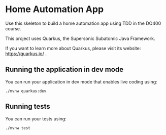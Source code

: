 # Home Automation App

Use this skeleton to build a home automation app using TDD in the DO400 course.

This project uses Quarkus, the Supersonic Subatomic Java Framework.

If you want to learn more about Quarkus, please visit its website: https://quarkus.io/ .

## Running the application in dev mode

You can run your application in dev mode that enables live coding using:
```
./mvnw quarkus:dev
```
## Running tests

You can run your tests using:
```shell script
./mvnw test
```
